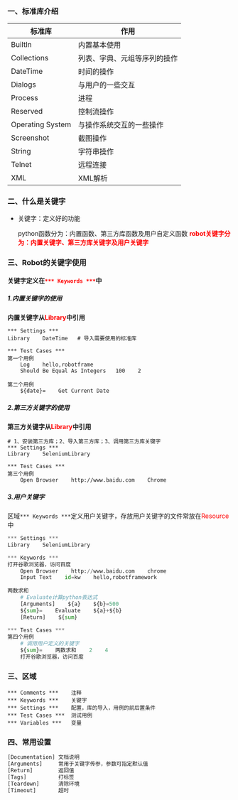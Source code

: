 ### 一、标准库介绍

| 标准库           | 作用                         |
| ---------------- | ---------------------------- |
| Builtln          | 内置基本使用                 |
| Collections      | 列表、字典、元组等序列的操作 |
| DateTime         | 时间的操作                   |
| Dialogs          | 与用户的一些交互             |
| Process          | 进程                         |
| Reserved         | 控制流操作                   |
| Operating System | 与操作系统交互的一些操作     |
| Screenshot       | 截图操作                     |
| String           | 字符串操作                   |
| Telnet           | 远程连接                     |
| XML              | XML解析                      |

### 二、什么是关键字

- 关键字：定义好的功能

  python函数分为：内置函数、第三方库函数及用户自定义函数
  <font color='red'>**robot关键字分为：内置关键字、第三方库关键字及用户关键字**</font>

### 三、Robot的关键字使用

#### 关键字定义在<font color="red">`*** Keywords ***`</font>中

##### 1.内置关键字的使用

**内置关键字从<font color="red">Library</font>中引用**

```robot
*** Settings ***
Library    DateTime   # 导入需要使用的标准库 

*** Test Cases ***
第一个用例
    Log    hello,robotframe    
    Should Be Equal As Integers   100    2 
    
第二个用例
    ${date}=    Get Current Date  
```

##### 2.第三方关键字的使用

**第三方关键字从<font color="red">Library</font>中引用**

```
# 1、安装第三方库；2、导入第三方库；3、调用第三方库关键字
*** Settings ***
Library    SeleniumLibrary

*** Test Cases ***
第三个用例
    Open Browser    http://www.baidu.com    Chrome
```

##### 3.用户关键字

区域`*** Keywords ***`定义用户关键字，存放用户关键字的文件常放在<font color="red">Resource</font>中

```python
*** Settings ***
Library    SeleniumLibrary

*** Keywords ***
打开谷歌浏览器，访问百度
    Open Browser    http://www.baidu.com    chrome
    Input Text    id=kw    hello,robotframework
    
两数求和
	# Evaluate计算python表达式
    [Arguments]    ${a}    ${b}=500
    ${sum}=    Evaluate    ${a}+${b}
    [Return]    ${sum}
    
*** Test Cases ***
第四个用例	
	# 调用用户定义的关键字
	${sum}=    两数求和    2    4
    打开谷歌浏览器，访问百度
```

### 三、区域

```
*** Comments ***	注释
*** Keywords ***	关键字
*** Settings ***	配置，库的导入，用例的前后置条件
*** Test Cases ***	测试用例
*** Variables ***	变量
```

### 四、常用设置

```python
[Documentation]	文档说明
[Arguments]		常用于关键字传参，参数可指定默认值
[Return]		返回值
[Tags]			打标签
[Teardown]		清除环境
[Timeout]		超时
```



